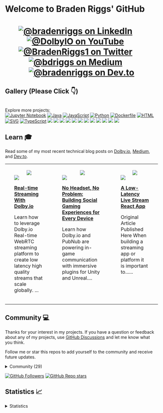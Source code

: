 <h1> Welcome to Braden Riggs' GitHub <h1>

<div id="social" align="center">
  <a href="https://www.linkedin.com/in/bradenriggs/" target="_blank"><img src="https://img.shields.io/badge/LinkedIn-0077B5?style=for-the-badge&logo=linkedin&logoColor=white" alt="@bradenriggs on LinkedIn"/></a>
  &nbsp; &nbsp; &nbsp;
  <a href="https://www.youtube.com/@DolbyIO" target="_blank"><img src="https://img.shields.io/badge/YouTube-red?style=for-the-badge&logo=youtube&logoColor=white" alt="@DolbyIO on YouTube"/></a>
  &nbsp; &nbsp; &nbsp;
  <a href="https://twitter.com/BradenRiggs1" target="_blank"><img src="https://img.shields.io/badge/Twitter-1DA1F2?style=for-the-badge&logo=twitter&logoColor=white" alt="@BradenRiggs1 on Twitter"/></a>
  &nbsp; &nbsp; &nbsp;
  <a href="https://bdriggs.medium.com/" target="_blank"><img src="https://img.shields.io/badge/Medium-12100E?style=for-the-badge&logo=medium&logoColor=white" alt="@bdriggs on Medium"/></a>
   &nbsp; &nbsp; &nbsp;
  <a href="https://dev.to/bradenriggs" target="_blank"><img src="https://img.shields.io/badge/dev.to-0A0A0A?style=for-the-badge&logo=dev.to&logoColor=white" alt="@bradenriggs on Dev.to"/></a>
</div>

## Gallery (Please Click :point_down:)
<div id="gallery">

<div align="center">
<table width="75%">
<tr>

</tr>
<tr>

</tr>
</table>
</div>

<p>Explore more projects: <br/>
<a href="https://github.com/briggs599?tab=repositories&q=language%3AJupyter Notebook&type=&language=&sort=stargazers"><img src="https://img.shields.io/badge/Jupyter Notebook-17-lightgrey?logo=Jupyter Notebook&label=Jupyter Notebook&labelColor=000000" alt="Jupyter Notebook"/></a> <a href="https://github.com/briggs599?tab=repositories&q=language%3AJava&type=&language=&sort=stargazers"><img src="https://img.shields.io/badge/Java-10-lightgrey?logo=Java&label=Java&labelColor=000000" alt="Java"/></a> <a href="https://github.com/briggs599?tab=repositories&q=language%3AJavaScript&type=&language=&sort=stargazers"><img src="https://img.shields.io/badge/JavaScript-10-lightgrey?logo=JavaScript&label=JavaScript&labelColor=000000" alt="JavaScript"/></a> <a href="https://github.com/briggs599?tab=repositories&q=language%3APython&type=&language=&sort=stargazers"><img src="https://img.shields.io/badge/Python-4-lightgrey?logo=Python&label=Python&labelColor=000000" alt="Python"/></a> <a href="https://github.com/briggs599?tab=repositories&q=language%3ADockerfile&type=&language=&sort=stargazers"><img src="https://img.shields.io/badge/Dockerfile-2-lightgrey?logo=Dockerfile&label=Dockerfile&labelColor=000000" alt="Dockerfile"/></a> <a href="https://github.com/briggs599?tab=repositories&q=language%3AHTML&type=&language=&sort=stargazers"><img src="https://img.shields.io/badge/HTML-2-lightgrey?logo=HTML&label=HTML&labelColor=000000" alt="HTML"/></a> <a href="https://github.com/briggs599?tab=repositories&q=language%3ASVG&type=&language=&sort=stargazers"><img src="https://img.shields.io/badge/SVG-1-lightgrey?logo=SVG&label=SVG&labelColor=000000" alt="SVG"/></a> <a href="https://github.com/briggs599?tab=repositories&q=language%3ATypeScript&type=&language=&sort=stargazers"><img src="https://img.shields.io/badge/TypeScript-1-lightgrey?logo=TypeScript&label=TypeScript&labelColor=000000" alt="TypeScript"/></a> 
<a href="https://github.com/briggs599?tab=repositories&q=topic%3Amalware-detection&type=&language=&sort=stargazers"><img src="https://img.shields.io/static/v1?label=malware-detection&message=2&labelColor=blue"/></a> <a href="https://github.com/briggs599?tab=repositories&q=topic%3Afvecs&type=&language=&sort=stargazers"><img src="https://img.shields.io/static/v1?label=fvecs&message=1&labelColor=blue"/></a> <a href="https://github.com/briggs599?tab=repositories&q=topic%3Adeep1b&type=&language=&sort=stargazers"><img src="https://img.shields.io/static/v1?label=deep1b&message=1&labelColor=blue"/></a> <a href="https://github.com/briggs599?tab=repositories&q=topic%3Aapproximate-nearest-neighbor-search&type=&language=&sort=stargazers"><img src="https://img.shields.io/static/v1?label=approximate-nearest-neighbor-search&message=1&labelColor=blue"/></a> <a href="https://github.com/briggs599?tab=repositories&q=topic%3Asvm-kernels&type=&language=&sort=stargazers"><img src="https://img.shields.io/static/v1?label=svm-kernels&message=1&labelColor=blue"/></a> <a href="https://github.com/briggs599?tab=repositories&q=topic%3Agraph-theory-algorithms&type=&language=&sort=stargazers"><img src="https://img.shields.io/static/v1?label=graph-theory-algorithms&message=1&labelColor=blue"/></a> <a href="https://github.com/briggs599?tab=repositories&q=topic%3Aheterogeneous-information-networks&type=&language=&sort=stargazers"><img src="https://img.shields.io/static/v1?label=heterogeneous-information-networks&message=1&labelColor=blue"/></a> <a href="https://github.com/briggs599?tab=repositories&q=topic%3Ahindroid&type=&language=&sort=stargazers"><img src="https://img.shields.io/static/v1?label=hindroid&message=1&labelColor=blue"/></a> <a href="https://github.com/briggs599?tab=repositories&q=topic%3Arepresentation-learning&type=&language=&sort=stargazers"><img src="https://img.shields.io/static/v1?label=representation-learning&message=1&labelColor=blue"/></a> <a href="https://github.com/briggs599?tab=repositories&q=topic%3Agraph-theory&type=&language=&sort=stargazers"><img src="https://img.shields.io/static/v1?label=graph-theory&message=1&labelColor=blue"/></a> <a href="https://github.com/briggs599?tab=repositories&q=topic%3Aheterogeneous-network&type=&language=&sort=stargazers"><img src="https://img.shields.io/static/v1?label=heterogeneous-network&message=1&labelColor=blue"/></a> <a href="https://github.com/briggs599?tab=repositories&q=topic%3Aword2vec-embeddinngs&type=&language=&sort=stargazers"><img src="https://img.shields.io/static/v1?label=word2vec-embeddinngs&message=1&labelColor=blue"/></a> 
</p>


</div>

## Learn :mortar_board:
<p>Read some of my most recent technical blog posts on <a href="https://dolby.io/blog/author/brigg/">Dolby.io</a>, <a href="https://medium.com/@briggs599">Medium</a>, and <a href="https://dev.to/@briggs599">Dev.to</a>.</p>
<div id="writing" align="center">
<table width="75%">
<tr>
<td width="25%" valign="top" style="padding-top: 20px; padding-bottom: 20px; padding-left: 30px; padding-right: 30px;">
  <div align="center"><a href="https://dolby.io/blog/author/brigg/" target="_blank"><img src="https://img.shields.io/badge/Dolby.io-0A0A0A?style=for-the-badge&logo=dolby&logoColor=white"/></a></div>
  <img src="https://dolby.io/wp-content/uploads/2023/05/DolbyIO-Real-time-Streaming-Workflow-1-edited.png"/>
  <p><b><a href="https://dolby.io/blog/real-time-streaming-with-dolby-io/">Real-time Streaming With Dolby.io</a></b></p>
  <p>Learn how to leverage Dolby.io Real-time WebRTC streaming platform to create low latency high quality streams that scale globally. ...</p>
</td>
<td width="25%" valign="top" style="padding-top: 20px; padding-bottom: 20px; padding-left: 30px; padding-right: 30px;">
  <div align="center"><a href="https://medium.com/@briggs599" target="_blank"><img src="https://img.shields.io/badge/-Medium-12100E?style=for-the-badge&logo=Medium&logoColor=white"/></a></div>
  <img src="https://miro.medium.com/v2/resize:fit:1200/0*eINKle6Z1C7ddOKf"/>
  <p><b><a href="https://medium.com/hacking-media/no-headset-no-problem-building-social-gaming-experiences-for-every-device-f008f3080686?source=rss-6b8dc7a69e8f------2">No Headset, No Problem: Building Social Gaming Experiences for Every Device</a></b></p>
  <p>Learn how Dolby.io and PubNub are powering in-game communication with immersive plugins for Unity and Unreal....</p>
</td>
<td width="25%" valign="top" style="padding-top: 20px; padding-bottom: 20px; padding-left: 30px; padding-right: 30px;">
  <div align="center"><a href="https://dev.to/@briggs599" target="_blank"><img src="https://img.shields.io/badge/dev.to-0A0A0A?style=for-the-badge&logo=devdotto&logoColor=white"/></a></div>
  <img src="https://res.cloudinary.com/practicaldev/image/fetch/s--s8dp3yJP--/c_imagga_scale,f_auto,fl_progressive,h_500,q_auto,w_1000/https://dev-to-uploads.s3.amazonaws.com/uploads/articles/pt8kvjbtnzcdqek816kb.jpg"/>
  <p><b><a href="https://dev.to/dolbyio/a-low-latency-live-stream-react-app-53pj">A Low-Latency Live Stream React App</a></b></p>
  <p>Original Article Published Here  When building a streaming app or platform it is important to......</p>
</td>
</tr>
</table>
</div>

## Community :computer:
<div id="influence">
<p>
Thanks for your interest in my projects. If you have a question or feedback about any of my projects, use <a href="https://github.com/briggs599/briggs599/discussions">GitHub Discussions</a> and let me know what you think.
    
Follow me or star this repos to add yourself to the community and receive future updates. 
</p>

  <details>
  <summary>Community (29)</summary>
  <div>&nbsp;</div>
  <div id="supporters">

<a href="https://github.com/Briggs599">Briggs599</a>

<a href="https://github.com/Xiang-Pan">Xiang-Pan</a>

<a href="https://github.com/lijiunderstand">lijiunderstand</a>

<a href="https://github.com/yahyakotan">yahyakotan</a>

<a href="https://github.com/PrithivirajDamodaran">PrithivirajDamodaran</a>

<a href="https://github.com/krishnaupadhyay3">krishnaupadhyay3</a>

<a href="https://github.com/moderaterider">moderaterider</a>

<a href="https://github.com/stjordanis">stjordanis</a>

<a href="https://github.com/stephenleo">stephenleo</a>

<a href="https://github.com/richard-li-keywtech">richard-li-keywtech</a>

<a href="https://github.com/soma2000-lang">soma2000-lang</a>

<a href="https://github.com/NarasimmanSaravana1994">NarasimmanSaravana1994</a>

<a href="https://github.com/AlTahish">AlTahish</a>

<a href="https://github.com/apfriend">apfriend</a>

<a href="https://github.com/MottM11">MottM11</a>

<a href="https://github.com/Retzilience">Retzilience</a>

<a href="https://github.com/mapleafGWN">mapleafGWN</a>

<a href="https://github.com/lyashevska">lyashevska</a>

<a href="https://github.com/arthuralvim">arthuralvim</a>

<a href="https://github.com/Dulani">Dulani</a>

<a href="https://github.com/Astronaut101">Astronaut101</a>

<a href="https://github.com/even2ll">even2ll</a>

<a href="https://github.com/Islam-Hussein">Islam-Hussein</a>

<a href="https://github.com/neptunel">neptunel</a>

<a href="https://github.com/S0sh1ne">S0sh1ne</a>

<a href="https://github.com/skyow001">skyow001</a>

<a href="https://github.com/goanpeca">goanpeca</a>

<a href="https://github.com/mlmabie">mlmabie</a>

<a href="https://github.com/EamonJarrett-Mann">EamonJarrett-Mann</a>

  </div>
  </details>

  <a href="https://github.com/briggs599?tab=followers"><img alt="GitHub Followers" src="https://img.shields.io/github/followers/briggs599?label=Follow&style=social"></a>
  <a href="https://github.com/briggs599/briggs599/stargazers"><img alt="GitHub Repo stars" src="https://img.shields.io/github/stars/briggs599/briggs599?label=Star&style=social"></a>
</div>

## Statistics :chart_with_upwards_trend:
<details>
  <summary>Statistics</summary>
  <div>&nbsp;</div>
  <div>
    <p>Repos :open_file_folder:: 56</p>
    <p>Followers :running:: 8</p>
    <p>Stargazers :star2:: 29</p>
    <p>Supporters :raising_hand:: 29</p>
    <p>Unique Views (week) :eyes:: 4</p>
  </div>
</details>

